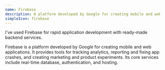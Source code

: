 ```yaml
---
name: Firebase
description: A platform developed by Google for creating mobile and web applications
simpleIcon: firebase
---
```


I've used Firebase for rapid application development with ready-made backend services.

Firebase is a platform developed by Google for creating mobile and web applications. It provides tools for tracking analytics, reporting and fixing app crashes, and creating marketing and product experiments. Its core services include real-time database, authentication, and hosting.